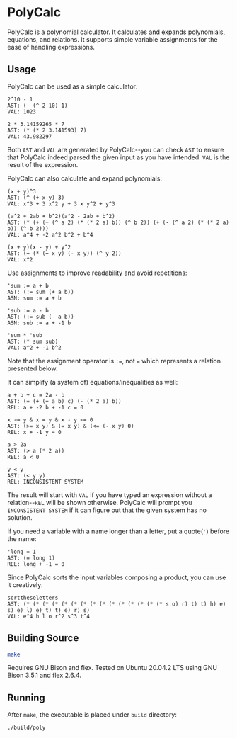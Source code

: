 # PolyCalc
PolyCalc is a polynomial calculator.
It calculates and expands polynomials, equations, and relations.
It supports simple variable assignments for the ease of handling expressions.

## Usage
PolyCalc can be used as a simple calculator:
```
2^10 - 1
AST: (- (^ 2 10) 1)
VAL: 1023

2 * 3.14159265 * 7
AST: (* (* 2 3.141593) 7)
VAL: 43.982297
```
Both `AST` and `VAL` are generated by PolyCalc--you can check `AST` to ensure
that PolyCalc indeed parsed the given input as you have intended.
`VAL` is the result of the expression.

PolyCalc can also calculate and expand polynomials:
```
(x + y)^3
AST: (^ (+ x y) 3)
VAL: x^3 + 3 x^2 y + 3 x y^2 + y^3

(a^2 + 2ab + b^2)(a^2 - 2ab + b^2)
AST: (* (+ (+ (^ a 2) (* (* 2 a) b)) (^ b 2)) (+ (- (^ a 2) (* (* 2 a) b)) (^ b 2)))
VAL: a^4 + -2 a^2 b^2 + b^4

(x + y)(x - y) + y^2
AST: (+ (* (+ x y) (- x y)) (^ y 2))
VAL: x^2
```

Use assignments to improve readability and avoid repetitions:
```
'sum := a + b
AST: (:= sum (+ a b))
ASN: sum := a + b

'sub := a - b
AST: (:= sub (- a b))
ASN: sub := a + -1 b

'sum * 'sub
AST: (* sum sub)
VAL: a^2 + -1 b^2
```
Note that the assignment operator is `:=`, not `=` which represents a relation
presented below.

It can simplify (a system of) equations/inequalities as well:
```
a + b + c = 2a - b
AST: (= (+ (+ a b) c) (- (* 2 a) b))
REL: a + -2 b + -1 c = 0

x >= y & x = y & x - y <= 0
AST: (>= x y) & (= x y) & (<= (- x y) 0)
REL: x + -1 y = 0

a > 2a
AST: (> a (* 2 a))
REL: a < 0 

y < y
AST: (< y y)
REL: INCONSISTENT SYSTEM
```
The result will start with `VAL` if you have typed an expression without a
relation--`REL` will be shown otherwise.
PolyCalc will prompt you `INCONSISTENT SYSTEM` if it can figure out that the
given system has no solution.

If you need a variable with a name longer than a letter, put a quote(`'`)
before the name:
```
'long = 1
AST: (= long 1)
REL: long + -1 = 0
```

Since PolyCalc sorts the input variables composing a product, you can use it
creatively:
```
sorttheseletters
AST: (* (* (* (* (* (* (* (* (* (* (* (* (* (* (* s o) r) t) t) h) e) s) e) l) e) t) t) e) r) s)
VAL: e^4 h l o r^2 s^3 t^4
```

## Building Source
```sh
make
```

Requires GNU Bison and flex.
Tested on Ubuntu 20.04.2 LTS using GNU Bison 3.5.1 and flex 2.6.4.

## Running
After `make`, the executable is placed under `build` directory:
```sh
./build/poly
```
